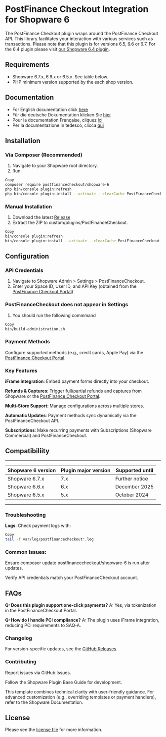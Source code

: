 

PostFinance Checkout Integration for Shopware 6
=============================

The PostFinance Checkout plugin wraps around the PostFinance Checkout API. This library facilitates your interaction with various services such as transactions.
Please note that this plugin is for versions 6.5, 6.6 or 6.7. For the 6.4 plugin please visit [our Shopware 6.4 plugin](https://github.com/pfpayments/shopware-6-4).

## Requirements

- Shopware 6.7.x, 6.6.x or 6.5.x. See table below.
- PHP minimum version supported by the each shop version.

## Documentation

- For English documentation click [here](https://plugin-documentation.postfinance-checkout.ch/pfpayments/shopware-6/7.1.3/docs/en/documentation.html)
- Für die deutsche Dokumentation klicken Sie [hier](https://plugin-documentation.postfinance-checkout.ch/pfpayments/shopware-6/7.1.3/docs/de/documentation.html)
- Pour la documentation Française, cliquez [ici](https://plugin-documentation.postfinance-checkout.ch/pfpayments/shopware-6/7.1.3/docs/fr/documentation.html)
- Per la documentazione in tedesco, clicca [qui](https://plugin-documentation.postfinance-checkout.ch/pfpayments/shopware-6/7.1.3/docs/it/documentation.html)

## Installation

### **Via Composer (Recommended)**  
1. Navigate to your Shopware root directory.
2. Run:

```bash
Copy
composer require postfinancecheckout/shopware-6
php bin/console plugin:refresh
php bin/console plugin:install --activate --clearCache PostFinanceCheckout
```

### Manual Installation

1. Download the latest [Release](../../releases)
2. Extract the ZIP to custom/plugins/PostFinanceCheckout.

```bash
Copy
bin/console plugin:refresh  
bin/console plugin:install --activate --clearCache PostFinanceCheckout
```

## Configuration
### API Credentials

1. Navigate to Shopware Admin > Settings > PostFinanceCheckout.
2. Enter your Space ID, User ID, and API Key (obtained from the [PostFinance Checkout Portal](https://checkout.postfinance.ch/)).

### PostFinanceCheckout does not appear in Settings

1. You should run the following commmand

```bash
Copy
bin/build-administration.sh
```

### Payment Methods

Configure supported methods (e.g., credit cards, Apple Pay) via the [PostFinance Checkout Portal](https://checkout.postfinance.ch/).

### Key Features
**iFrame Integration**: Embed payment forms directly into your checkout.

**Refunds & Captures**: Trigger full/partial refunds and captures from Shopware or the [PostFinance Checkout Portal](https://checkout.postfinance.ch/).

**Multi-Store Support**: Manage configurations across multiple stores.

**Automatic Updates**: Payment methods sync dynamically via the PostFinanceCheckout API.

**Subscriptions**: Make recurring payments with Subscriptions (Shopware Commercial) and PostFinanceCheckout.

## Compatibiliity

___________________________________________________________________________________
| Shopware 6 version            | Plugin major version   | Supported until        |
|-------------------------------|------------------------|------------------------|
| Shopware 6.7.x                | 7.x                    | Further notice         |
| Shopware 6.6.x                | 6.x                    | December 2025          |
| Shopware 6.5.x                | 5.x                    | October 2024           |
-----------------------------------------------------------------------------------

### Troubleshooting
**Logs**: Check payment logs with:

```bash
Copy
tail -f var/log/postfinancecheckout*.log
```
### Common Issues:

Ensure composer update postfinancecheckout/shopware-6 is run after updates.

Verify API credentials match your PostFinanceCheckout account.

## FAQs
**Q: Does this plugin support one-click payments?**
A: Yes, via tokenization in the PostFinanceCheckout Portal.

**Q: How do I handle PCI compliance?**
A: The plugin uses iFrame integration, reducing PCI requirements to SAQ-A.

### Changelog
For version-specific updates, see the [GitHub Releases](https://github.com/pfpayments/shopware-6/releases).

### Contributing
Report issues via GitHub Issues.

Follow the Shopware Plugin Base Guide for development.

This template combines technical clarity with user-friendly guidance. For advanced customization (e.g., overriding templates or payment handlers), refer to the Shopware Documentation.

## License

Please see the [license file](https://github.com/pfpayments/shopware-6/blob/master/LICENSE.txt) for more information.
